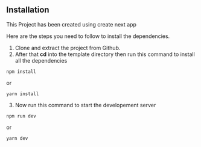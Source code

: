 ## Installation
This Project has been created using create next app

Here are the steps you need to follow to install the dependencies.
1. Clone and extract the project from Github.
2. After that **cd** into the template directory then run this command to install all the dependencies
```
npm install
```
or
```
yarn install
```
3. Now run this command to start the developement server
```
npm run dev
```
or
```
yarn dev
```